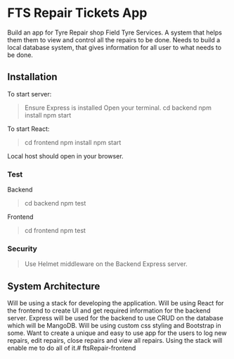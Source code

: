 # FTS Repair Tickets App

Build an app for Tyre Repair shop Field Tyre Services. A system that helps them them to view and control all the repairs to be done. Needs to build a local database system, that gives information for all user to what needs to be done.

## Installation

To start server:
> Ensure Express is installed
> Open your terminal.
> cd backend
> npm install
> npm start

To start React:
> cd frontend
> npm install
> npm start

Local host should open in your browser.

### Test
 Backend 
 > cd backend
 > npm test

 Frontend
 > cd frontend
 > npm test

 ### Security
 > Use Helmet middleware on the Backend Express server.

## System Architecture

Will be using a stack for developing the application. Will be using React for the frontend to create UI and get required information for the backend server. Express will be used for the backend to use CRUD on the database which will be MangoDB. Will be using custom css styling and Bootstrap in some. Want to create a unique and easy to use app for the users to log new repairs, edit repairs, close repairs and view all repairs. Using the  stack will enable me to do all of it.#   f t s R e p a i r - f r o n t e n d 
 
 